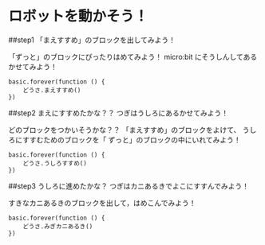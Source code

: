 # ロボットを動かそう！

##step1
「まえすすめ」のブロックを出してみよう！

「ずっと」のブロックにぴったりはめてみよう！
micro:bit にそうしんしてあるかせてみよう！
```blocks
basic.forever(function () {
    どうさ.まえすすめ()
})

```
##step2
まえにすすめたかな？？
つぎはうしろにあるかせてみよう！

どのブロックをつかいそうかな？？
「まえすすめ」のブロックをよけて、
うしろにすすむためのブロックを「
ずっと」のブロックの中にいれてみよう！

```blocks
basic.forever(function () {
    どうさ.うしろすすめ()
})
```

##step3
うしろに進めたかな？
つぎはカニあるきでよこにすすんでみよう！

すきなカニあるきのブロックを出して，はめこんでみよう！
```blocks
basic.forever(function () {
    どうさ.みぎカニあるき()
})

```